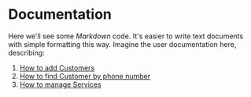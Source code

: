 # Documentation
Here we'll see some *Markdown* code.
It's easier to write text documents with simple formatting this way.
Imagine the user documentation here, describing:
1. [How to add Customers](/customers/add)
2. [How to find Customer by phone number](/customers/query)
3. [How to manage Services](/services)